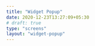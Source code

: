 ```yaml
---
title: "Widget Popup"
date: 2020-12-23T13:27:09+05:30
# draft: true
type: "screens"
layout: "widget-popup"
---
```


